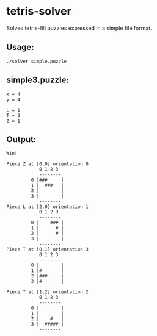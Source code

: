 tetris-solver
=============

Solves tetris-fill puzzles expressed in a simple file format.

Usage:
------

    ./solver simple.puzzle

simple3.puzzle:
---------------

    x = 4
    y = 4
    
    L = 1
    T = 2
    Z = 1

Output:
-------

    Win!
    
    Piece Z at [0,0] orientation 0
                0 1 2 3
                --------
             0 |###     |
             1 |  ###   |
             2 |        |
             3 |        |
                --------
    Piece L at [2,0] orientation 1
                0 1 2 3
                --------
             0 |    ### |
             1 |      # |
             2 |      # |
             3 |        |
                --------
    Piece T at [0,1] orientation 3
                0 1 2 3
                --------
             0 |        |
             1 |#       |
             2 |###     |
             3 |#       |
                --------
    Piece T at [1,2] orientation 2
                0 1 2 3
                --------
             0 |        |
             1 |        |
             2 |    #   |
             3 |  ##### |
                --------
